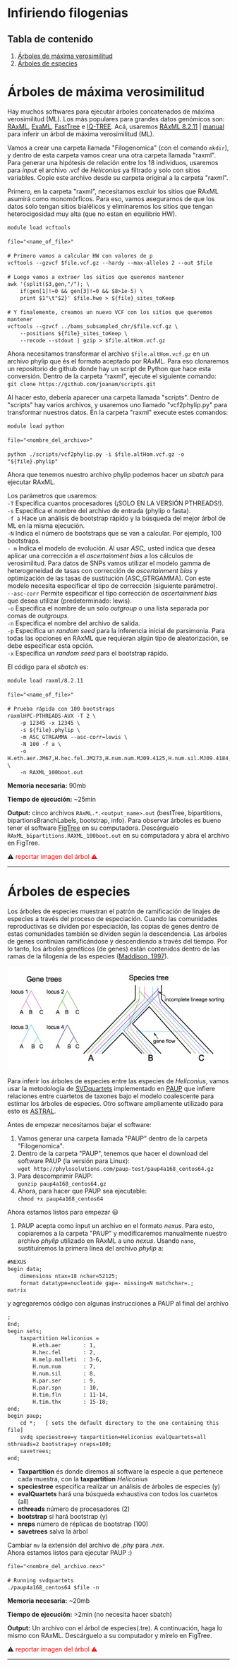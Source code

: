 # Infiriendo filogenias

## Tabla de contenido

1. [Árboles de máxima verosimilitud](#raxml)
2. [Árboles de especies](#esp)

# Árboles de máxima verosimilitud <a name = "raxml"></a>

Hay muchos softwares para ejecutar árboles concatenados de máxima verosimilitud (ML). Los más populares para grandes datos genómicos son: [RAxML](https://cme.h-its.org/exelixis/web/software/raxml/), [ExaML](https://cme.h-its.org/exelixis/web/software/examl/index.html), [FastTree](http://www.microbesonline.org/fasttree/) e [IQ-TREE](http://www.iqtree.org/). Acá, usaremos [RAxML 8.2.11](https://cme.h-its.org/exelixis/web/software/raxml/) | [manual](https://cme.h-its.org/exelixis/resource/download/NewManual.pdf) para inferir un árbol de máxima verosimilitud (ML).

Vamos a crear una carpeta llamada "Filogenomica" (con el comando `mkdir`), y dentro de esta carpeta vamos crear una otra carpeta llamada "raxml". Para generar una hipótesis de relación entre los 18 individuos, usaremos para *input* el archivo .vcf de *Heliconius* ya filtrado y solo con sitios variables. Copie este archivo desde su carpeta original a la carpeta "raxml".

Primero, en la carpeta "raxml", necesitamos excluir los sitios que RAxML asumirá como monomórficos. Para eso, vamos asegurarnos de que los datos solo tengan sitios bialélicos y eliminaremos los sitios que tengan heterocigosidad muy alta (que no estan en equilibrio HW).

```
module load vcftools

file="<name_of_file>"

# Primero vamos a calcular HW con valores de p
vcftools --gzvcf $file.vcf.gz --hardy --max-alleles 2 --out $file

# Luego vamos a extraer los sitios que queremos mantener
awk '{split($3,gen,"/"); \
	if(gen[1]!=0 && gen[3]!=0 && $8>1e-5) \
	print $1"\t"$2}' $file.hwe > ${file}_sites_toKeep

# Y finalemente, creamos un nuevo VCF con los sitios que queremos mantener
vcftools --gzvcf ../bams_subsampled_chr/$file.vcf.gz \
	--positions ${file}_sites_toKeep \
	--recode --stdout | gzip > $file.altHom.vcf.gz
```

Ahora necesitamos transformar el archivo `$file.altHom.vcf.gz` en un archivo phylip que és el formato aceptado por RAxML. Para eso clonaremos un repositorio de github donde hay un script de Python que hace esta conversión. Dentro de la carpeta "raxml", ejecute el siguiente comando:  
`git clone https://github.com/joanam/scripts.git`  

Al hacer esto, debería aparecer una carpeta llamada "scripts". Dentro de "scripts" hay varios archivos, y usaremos uno llamado "vcf2phylip.py" para transformar nuestros datos. En la carpeta "raxml" execute estes comandos:

```
module load python

file="<nombre_del_archivo>"

python ./scripts/vcf2phylip.py -i $file.altHom.vcf.gz -o "${file}.phylip"
```

Ahora que tenemos nuestro archivo phylip podemos hacer un *sbatch* para ejecutar RAxML.

Los parámetros que usaremos:  
`-T` Especifica cuantos procesadores (¡SOLO EN LA VERSIÓN PTHREADS!).  
`-s` Especifica el nombre del archivo de entrada (phylip o fasta).  
`-f a` Hace un análisis de bootstrap rápido y la búsqueda del mejor árbol de ML en la misma ejecución.  
`-N` Indica el número de bootstraps que se van a calcular. Por ejemplo, 100 bootstraps.  
`- m` Indica el modelo de evolución. Al usar *ASC_* usted indica que desea aplicar una corrección a el *ascertainment bias* a los cálculos de verosimilitud. Para datos de SNPs vamos utilizar el modelo gamma de heterogeneidad de tasas con corrección de *ascertainment bias* y optimización de las tasas de sustitución (ASC_GTRGAMMA). Con este modelo necesita especificar el tipo de corrección (siguiente parámetro).  
`--asc-corr` Permite especificar el tipo corrección de *ascertainment bias* que desea utilizar (predeterminado: lewis).  
`-o` Especifica el nombre de un solo *outgroup* o una lista separada por comas de *outgroups.*  
`-n` Especifica el nombre del archivo de salida.  
`-p` Especifica un *random seed* para la inferencia inicial de parsimonia. Para todas las opciones en RAxML que requieran algún tipo de aleatorización, se debe especificar esta opción.  
`-x` Especifica un *random seed* para el bootstrap rápido.

El código para el *sbatch* es:
```
module load raxml/8.2.11

file="<name_of_file>"

# Prueba rápida con 100 bootstraps
raxmlHPC-PTHREADS-AVX -T 2 \
	-p 12345 -x 12345 \
	-s ${file}.phylip \
	-m ASC_GTRGAMMA --asc-corr=lewis \
	-N 100 -f a \
	-o H.eth.aer.JM67,H.hec.fel.JM273,H.num.num.MJ09.4125,H.num.sil.MJ09.4184,H.par.ser.JM202,H.par.spn.JM371 \
	-n RAXML_100boot.out
```

**Memoria necesaria:** 90mb

**Tiempo de ejecución:** ~25min

**Output:** cinco archivos `RAxML.*.<output_name>.out` (bestTree, bipartitions, bipartionsBranchLabels, bootstrap, info).
Para observar árboles es bueno tener el software [FigTree](http://tree.bio.ed.ac.uk/software/figtree/) en su computadora.
Descárguelo `RAxML_bipartitions.RAXML_100boot.out` en su computadora y abra el archivo en FigTree.

⚠️ <span style="color:red">reportar imagen del árbol</spam> ⚠️

----

# Árboles de especies <a name = "esp"></a>

Los árboles de especies muestran el patrón de ramificación de linajes de especies a través del proceso de especiación. Cuando las comunidades reproductivas se dividen por especiación, las copias de genes dentro de estas comunidades también se dividen según la descendencia. Las árboles de genes continúan ramificándose y descendiendo a través del tiempo. Por lo tanto, los árboles genéticos (de genes) están contenidos dentro de las ramas de la filogenia de las especies ([Maddison, 1997](https://academic.oup.com/sysbio/article/46/3/523/1651369)).

![Conflicto entre árboles de genes y de especie - figura de [Marin et al., 2020](https://onlinelibrary.wiley.com/doi/epdf/10.1111/jeb.13677)](./Imagenes/speciesTree.jpg)

Para inferir los árboles de especies entre las especies de *Heliconius*, vamos usar la metodología de [SVDquartets](https://academic.oup.com/bioinformatics/article/30/23/3317/206559?login=true) implementado en [PAUP](https://paup.phylosolutions.com/) que infiere relaciones entre cuartetos de taxones bajo el modelo coalescente para estimar los árboles de especies. Otro software ampliamente utilizado para esto es [ASTRAL](https://github.com/smirarab/ASTRAL).

Antes de empezar necesitamos bajar el software:
1. Vamos generar una carpeta llamada "PAUP" dentro de la carpeta "Filogenomica".
2. Dentro de la carpeta "PAUP", tenemos que hacer el download del software PAUP (la versión para Linux):  
`wget http://phylosolutions.com/paup-test/paup4a168_centos64.gz`
3. Para descomprimir PAUP:  
`gunzip paup4a168_centos64.gz`
4. Ahora, para hacer que PAUP sea ejecutable:  
`chmod +x paup4a168_centos64`

Ahora estamos listos para empezar 😃
1. PAUP acepta como input un archivo en el formato *nexus*. Para esto, copiaremos a la carpeta "PAUP" y modificaremos manualmente nuestro archivo *phylip* utilizado en RAxML a uno *nexus*. Usando `nano`, sustituiremos la primera línea del archivo *phylip* a:
```
#NEXUS
begin data;
	dimensions ntax=18 nchar=52125;
	format datatype=nucleotide gap=- missing=N matchchar=.;
matrix
```
y agregaremos código con algunas instrucciones a PAUP al final del archivo
```
;
End;
begin sets;
	taxpartition Heliconius =
		H.eth.aer       : 1,
		H.hec.fel       : 2,
		H.melp.malleti  : 3-6,
		H.num.num       : 7,
		H.num.sil       : 8,
		H.par.ser       : 9,
		H.par.spn       : 10,
		H.tim.fln       : 11-14,
		H.tim.thx       : 15-18;
end;
begin paup;
	cd *;	[ sets the default directory to the one containing this file]
	svdq speciestree=y taxpartition=Heliconius evalQuartets=all nthreads=2 bootstrap=y nreps=100;
	savetrees;
end;
```

- **Taxpartition** és donde diremos al software la especie a que pertenece cada muestra, con la **taxpartition** *Heliconius*
- **speciestree** especifica realizar un análisis de árboles de especies (y)
- **evalQuartets** hará una búsqueda exhaustiva con todos los cuartetos (all)
- **nthreads**  número de procesadores (2)
- **bootstrap** si hará bootstrap (y)
- **nreps** número de réplicas de bootstrap (100)
- **savetrees** salva la árbol

Cambiar `mv` la extensión del archivo de *.phy* para *.nex.*  
Ahora estamos listos para ejecutar PAUP :)
```
file="<nombre_del_archivo.nex>"

# Running svdquartets
./paup4a168_centos64 $file -n
```
**Memoria necesaria:** ~20mb

**Tiempo de ejecución:** >2min (no necesita hacer sbatch)

**Output:** Un archivo con el árbol de especies(.tre). A continuación, haga lo mismo con RAxML. Descárguelo a su computador y mírelo en FigTree.

⚠️ <span style="color:red">reportar imagen del árbol</spam> ⚠️

---
